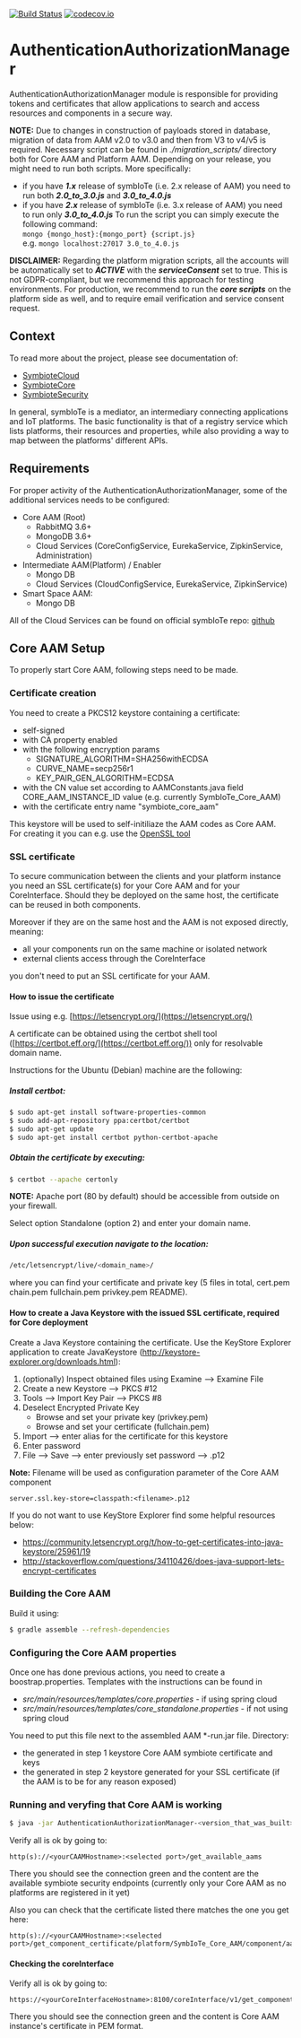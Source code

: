 [![Build Status](https://api.travis-ci.org/symbiote-h2020/AuthenticationAuthorizationManager.svg?branch=staging)](https://api.travis-ci.org/symbiote-h2020/AuthenticationAuthorizationManager)
[![codecov.io](https://codecov.io/github/symbiote-h2020/AuthenticationAuthorizationManager/branch/staging/graph/badge.svg)](https://codecov.io/github/symbiote-h2020/AuthenticationAuthorizationManager)

# AuthenticationAuthorizationManager

AuthenticationAuthorizationManager module is responsible for 
providing tokens and certificates that allow applications to search and access resources and components in a secure way.  

**NOTE:** Due to changes in construction of payloads stored in database, migration of data from AAM v2.0 to v3.0 and then from V3 to v4/v5 is required. Necessary script can be found in *./migration_scripts/* directory both for Core AAM and Platform AAM.
Depending on your release, you might need to run both scripts. More specifically:
* if you have ***1.x*** release of symbIoTe (i.e. 2.x release of AAM) you need to run both ***2.0_to_3.0.js*** and ***3.0_to_4.0.js***
* if you have ***2.x*** release of symbIoTe (i.e. 3.x release of AAM) you need to run only ***3.0_to_4.0.js***
To run the script you can simply execute the following command:   
`mongo {mongo_host}:{mongo_port} {script.js}`   
e.g. 
`mongo localhost:27017 3.0_to_4.0.js`   

**DISCLAIMER:** Regarding the platform migration scripts, all the accounts will be automatically set to ***ACTIVE*** 
with the ***serviceConsent*** set to true. This is not GDPR-compliant, but we recommend this approach for testing 
environments. For production, we recommend to run the ***core scripts*** on the platform side as well, and to require email 
verification and service consent request.

## Context
To read more about the project, please see documentation of:
 * [SymbioteCloud](https://github.com/symbiote-h2020/SymbioteCloud)
 * [SymbioteCore](https://github.com/symbiote-h2020/SymbioteCore)
 * [SymbioteSecurity](https://github.com/symbiote-h2020/SymbioteSecurity)
 
In general, symbIoTe is a mediator, an intermediary connecting applications and IoT platforms. The basic functionality is that of a registry service which lists platforms, their resources and properties, while also providing a way to map between the platforms' different APIs.

## Requirements
For proper activity of the AuthenticationAuthorizationManager, some of the additional services needs to be configured:
* Core AAM (Root)
    * RabbitMQ 3.6+
    * MongoDB 3.6+
    * Cloud Services (CoreConfigService, EurekaService, ZipkinService, Administration)
* Intermediate AAM(Platform) / Enabler
    * Mongo DB
    * Cloud Services (CloudConfigService, EurekaService, ZipkinService)
* Smart Space AAM:
    * Mongo DB 

All of the Cloud Services can be found on official symbIoTe repo: [github](https://github.com/symbiote-h2020)
   
## Core AAM Setup
To properly start Core AAM, following steps need to be made.
### Certificate creation
You need to create a PKCS12 keystore containing a certificate:
* self-signed
* with CA property enabled
* with the following encryption params
    * SIGNATURE_ALGORITHM=SHA256withECDSA
    * CURVE_NAME=secp256r1
    * KEY_PAIR_GEN_ALGORITHM=ECDSA
* with the CN value set according to AAMConstants.java field CORE_AAM_INSTANCE_ID value (e.g. currently SymbIoTe_Core_AAM)
* with the certificate entry name "symbiote_core_aam"

This keystore will be used to self-initiliaze the AAM codes as Core AAM.  
For creating it you can e.g. use the [OpenSSL tool](https://linux.die.net/man/1/openssl)
### SSL certificate
To secure communication between the clients and your platform instance you need an SSL certificate(s) for your Core AAM and for your CoreInterface. Should they be deployed on the same host, the certificate can be reused in both components.

Moreover if they are on the same host and the AAM is not exposed directly, meaning:
* all your components run on the same machine or isolated network
* external clients access through the CoreInterface

you don't need to put an SSL certificate for your AAM.
#### How to issue the certificate
Issue using e.g. [https://letsencrypt.org/](https://letsencrypt.org/)

A certificate can be obtained using the certbot shell tool ([https://certbot.eff.org/](https://certbot.eff.org/)) only for resolvable domain name.

Instructions for the Ubuntu (Debian) machine are the following: 
##### Install certbot:
```bash
$ sudo apt-get install software-properties-common
$ sudo add-apt-repository ppa:certbot/certbot
$ sudo apt-get update
$ sudo apt-get install certbot python-certbot-apache
```
##### Obtain the certificate by executing:
```bash
$ certbot --apache certonly
```
**NOTE:** Apache port (80 by default) should be accessible from outside on your firewall.

Select option Standalone (option 2) and enter your domain name.

##### Upon successful execution navigate to the location: 
```bash
/etc/letsencrypt/live/<domain_name>/ 
```
where you can find your certificate and private key (5 files in total, cert.pem  chain.pem  fullchain.pem  privkey.pem  README).

#### How to create a Java Keystore with the issued SSL certificate, required for Core deployment
Create a Java Keystore containing the certificate. Use the KeyStore Explorer application to create JavaKeystore (http://keystore-explorer.org/downloads.html):
1. (optionally) Inspect obtained files using Examine --> Examine File
2. Create a new Keystore --> PKCS #12
3. Tools --> Import Key Pair --> PKCS #8
4. Deselect Encrypted Private Key
    * Browse and set your private key (privkey.pem)
    * Browse and set your certificate (fullchain.pem)
5. Import --> enter alias for the certificate for this keystore
6. Enter password
7. File --> Save --> enter previously set password  --> <filename>.p12

**Note:** Filename will be used as configuration parameter of the Core AAM component
```
server.ssl.key-store=classpath:<filename>.p12
```
If you do not want to use KeyStore Explorer find some helpful resources below:
* https://community.letsencrypt.org/t/how-to-get-certificates-into-java-keystore/25961/19
* http://stackoverflow.com/questions/34110426/does-java-support-lets-encrypt-certificates
### Building the Core AAM
Build it using:
```bash 
$ gradle assemble --refresh-dependencies
```

### Configuring the Core AAM properties
Once one has done previous actions, you need to create a boostrap.properties. Templates with the instructions can be found in 
* *src/main/resources/templates/core.properties* - if using spring cloud
* *src/main/resources/templates/core_standalone.properties* - if not using spring cloud

You need to put this file next to the assembled AAM *-run.jar file. 
Directory:
* the generated in step 1 keystore Core AAM symbiote certificate and keys
* the generated in step 2 keystore generated for your SSL certificate (if the AAM is to be for any reason exposed)

### Running and veryfing that Core AAM is working
```bash 
$ java -jar AuthenticationAuthorizationManager-<version_that_was_built>-run.jar
```
Verify all is ok by going to:
```
http(s)://<yourCAAMHostname>:<selected port>/get_available_aams
```
There you should see the connection green and the content are the available symbiote security endpoints (currently only your Core AAM as no platforms are registered in it yet)

Also you can check that the certificate listed there matches the one you get here:
```
http(s)://<yourCAAMHostname>:<selected port>/get_component_certificate/platform/SymbIoTe_Core_AAM/component/aam
```
#### Checking the coreInterface
Verify all is ok by going to:
```
https://<yourCoreInterfaceHostname>:8100/coreInterface/v1/get_component_certificate/platform/SymbIoTe_Core_AAM/component/aam
```
There you should see the connection green and the content is Core AAM instance's certificate in PEM format.
